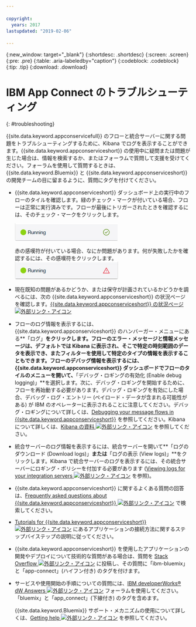 ```yaml
---

copyright:
  years: 2017
lastupdated: "2019-02-06"

---
```


{:new_window: target="_blank"}
{:shortdesc: .shortdesc}
{:screen: .screen}
{:pre: .pre}
{:table: .aria-labeledby="caption"}
{:codeblock: .codeblock}
{:tip: .tip} 
{:download: .download}


# IBM App Connect のトラブルシューティング
{: #troubleshooting}

{{site.data.keyword.appconservicefull}} のフローと統合サーバーに関する問題をトラブルシューティングするために、Kibana でログを表示することができます。{{site.data.keyword.appconserviceshort}} の使用中に疑問または問題が生じた場合は、情報を検索するか、またはフォーラムで質問して支援を受けてください。フォーラムを使用して質問するときは、{{site.data.keyword.Bluemix}} と {{site.data.keyword.appconserviceshort}} の開発チームの目に留まるように、質問にタグを付けてください。

-   {{site.data.keyword.appconserviceshort}} ダッシュボード上の実行中のフローのタイルを確認します。緑のチェック・マークが付いている場合、フローは正常に実行済みです。フローが最後にトリガーされたときを確認するには、そのチェック・マークをクリックします。

    ![フローが正常に実行済みであることを示しているスクリーン・ショット](/images/SuccessfulFlow.jpg)

    赤の感嘆符が付いている場合、なにか問題があります。何が失敗したかを確認するには、その感嘆符をクリックします。![フローに問題があることを示しているスクリーン・ショット](/images/ErroredFlow.jpg)

-   現在既知の問題があるかどうか、または保守が計画されているかどうかを調べるには、次の {{site.data.keyword.appconserviceshort}} の状況ページを確認します。[{{site.data.keyword.appconserviceshort}} の状況ページ ![外部リンク・アイコン](../../icons/launch-glyph.svg "外部リンク・アイコン")](https://developer.ibm.com/integration/docs/app-connect/app-connect-status/)
-   フローのログ情報を表示するには、{{site.data.keyword.appconserviceshort}} のハンバーガー・メニューにある**「ログ」**をクリックします。フローのエラー・メッセージと情報メッセージは、デフォルトでは Kibana に表示され、そこで特定の時刻範囲のデータを表示でき、またフィルターを使用して特定のタイプの情報を表示することもできます。フローのデバッグ情報を表示するには、{{site.data.keyword.appconserviceshort}} ダッシュボードでフローのタイルのメニューを開いて、**「デバッグ・ロギングの有効化 (Enable debug logging)」**を選択します。次に、デバッグ・ロギングを開始するために、フローを再始動する必要があります。デバッグ・ロギングを有効にした場合、デバッグ・ログ・エントリー (ペイロード・データが含まれる可能性がある) が IBM のオペレーターに表示されることに注意してください。デバッグ・ロギングについて詳しくは、[Debugging your message flows in {{site.data.keyword.appconserviceshort}}](https://developer.ibm.com/integration/docs/app-connect/tutorials-for-ibm-app-connect/debugging-message-flows-ibm-app-connect/) を参照してください。Kibana について詳しくは、[Kibana の資料 ![外部リンク・アイコン](../../icons/launch-glyph.svg "外部リンク・アイコン")](https://www.elastic.co/guide/en/kibana/4.0/discover.html) を参照してください。
-   統合サーバーのログ情報を表示するには、統合サーバーを開いて**「ログのダウンロード (Download logs)」**または**「ログの表示 (View logs)」**をクリックします。Kibana で統合サーバーのログを表示するには、その統合サーバーにロギング・ポリシーを付加する必要があります ([Viewing logs for your integration servers ![外部リンク・アイコン](../../icons/launch-glyph.svg "外部リンク・アイコン")](https://developer.ibm.com/integration/docs/app-connect/tutorials-for-ibm-app-connect/running-your-ibm-integration-bus-solutions-in-ibm-app-connect-enterprise-beta-plan/viewing-logs-for-your-integration-servers-in-app-connect-enterprise-beta) を参照)。
-   {{site.data.keyword.appconserviceshort}} に関するよくある質問の回答は、[Frequently asked questions about {{site.data.keyword.appconserviceshort}}
![外部リンク・アイコン](../../icons/launch-glyph.svg "外部リンク・アイコン")](https://developer.ibm.com/integration/docs/app-connect/faq/) で検索してください。
-   [Tutorials for {{site.data.keyword.appconserviceshort}} ![外部リンク・アイコン](../../icons/launch-glyph.svg "外部リンク・アイコン")](https://developer.ibm.com/integration/docs/app-connect/tutorials-for-ibm-app-connect/) にあるアプリケーションの接続方法に関するステップバイステップの説明に従ってください。
-   {{site.data.keyword.appconserviceshort}} を使用したアプリケーションの開発やデプロイについて技術的な質問がある場合は、質問を [Stack Overflow ![外部リンク・アイコン](../../icons/launch-glyph.svg "外部リンク・アイコン")](http://stackoverflow.com/search?q=app-connect+ibm-bluemix) に投稿し、その質問に「ibm-bluemix」と「app-connect」(ハイフン付き) のタグを付けます。
-   サービスや使用開始の手順についての質問には、[IBM developerWorks&reg; dW Answers ![外部リンク・アイコン](../../icons/launch-glyph.svg "外部リンク・アイコン")](https://developer.ibm.com/answers/topics/app_connect/?smartspace=bluemix) フォーラムを使用してください。「bluemix」と「app_connect」(下線付き) のタグを含めます。

    {{site.data.keyword.Bluemix}} サポート・メカニズムの使用について詳しくは、[Getting help ![外部リンク・アイコン](../../icons/launch-glyph.svg "外部リンク・アイコン")](https://console.ng.bluemix.net/docs/support/index.html#getting-help) を参照してください。


